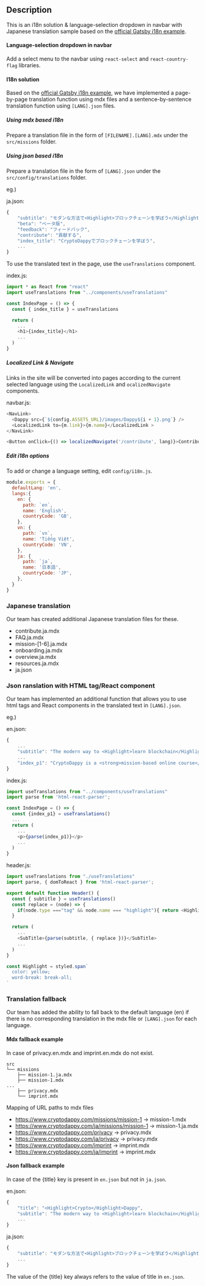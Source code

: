 ## Description

This is an i18n solution & language-selection dropdown in navbar with Japanese translation sample based on the [official Gatsby i18n example](https://github.com/gatsbyjs/gatsby/tree/master/examples/using-i18n).

#### Language-selection dropdown in navbar

Add a select menu to the navbar using `react-select` and `react-country-flag` libraries.

#### I18n solution

Based on the [official Gatsby i18n example](https://github.com/gatsbyjs/gatsby/tree/master/examples/using-i18n), we have implemented a page-by-page translation function using mdx files and a sentence-by-sentence translation function using `[LANG].json` files.

##### Using mdx based i18n

Prepare a translation file in the form of `[FILENAME].[LANG].mdx` under the `src/missions` folder.

##### Using json based i18n

Prepare a translation file in the form of `[LANG].json` under the `src/config/translations` folder.

eg.)

ja.json:
```javascript
{
    "subtitle": "モダンな方法で<Highlight>ブロックチェーンを学ぼう</Highlight>",
    "beta": "ベータ版",
    "feedback": "フィードバック",
    "contribute": "貢献する",
    "index_title": "CryptoDappyでブロックチェーンを学ぼう",
    ...
}
```

To use the translated text in the page, use the `useTranslations` component.

index.js:
```javascript
import * as React from "react"
import useTranslations from "../components/useTranslations"

const IndexPage = () => {
  const { index_title } = useTranslations

  return (
    ...
    <h1>{index_title}</h1>
    ...
  )
}
```

##### Localized Link & Navigate

Links in the site will be converted into pages according to the current selected language using the `LocalizedLink` and `ocalizedNavigate` components.

navbar.js:
```javascript
<NavLink>
  <Dappy src={`${config.ASSETS_URL}/images/Dappy${i + 1}.png`} />
  <LocalizedLink to={m.link}>{m.name}</LocalizedLink >
</NavLink>
```

```javascript
<Button onClick={() => localizedNavigate('/contribute', lang)}>Contribute</Button>
```

##### Edit i18n options

To add or change a language setting, edit `config/i18n.js`.

```javascript
module.exports = {
  defaultLang: 'en',
  langs:{
    en: {
      path: `en`,
      name: 'English',
      countryCode: 'GB',
    },
    vn: {
      path: `vn`,
      name: 'Tiếng Việt',
      countryCode: 'VN',
    },
    ja: {
      path: `ja`,
      name: '日本語',
      countryCode: 'JP',
    },
  }
}
```

### Japanese translation

Our team has created additional Japanese translation files for these.

- contribute.ja.mdx
- FAQ.ja.mdx
- mission-[1-6].ja.mdx
- onboarding.ja.mdx
- overview.ja.mdx
- resources.ja.mdx
- ja.json

### Json ranslation with HTML tag/React component

Our team has implemented an additional function that allows you to use html tags and React components in the translated text in `[LANG].json`.

eg.)

en.json:
```javascript
{
    ...
    "subtitle": "The modern way to <Highlight>learn blockchain</Highlight>",
    ...
    "index_p1": "CryptoDappy is a <strong>mission-based online course</strong> directed at developers who want to get started learning blockchain development.",
}
```

index.js:
```javascript
import useTranslations from "../components/useTranslations"
import parse from 'html-react-parser';

const IndexPage = () => {
  const {index_p1} = useTranslations()
  ...
  return (
    ...
    <p>{parse(index_p1)}</p>
    ...
  )
}
```

header.js:
```javascript
import useTranslations from "./useTranslations"
import parse, { domToReact } from 'html-react-parser';

export default function Header() {
  const { subtitle } = useTranslations()
  const replace = (node) => {
    if(node.type ==="tag" && node.name === "highlight"){ return <Highlight>{ domToReact(node.children) }</Highlight> }
  }

  return (
    ...
    <SubTitle>{parse(subtitle, { replace })}</SubTitle>
    ...
  )
}

const Highlight = styled.span`
  color: yellow;
  word-break: break-all;
`
```

### Translation fallback

Our team has added the ability to fall back to the default language (en) if there is no corresponding translation in the mdx file or `[LANG].json` for each language.

#### Mdx fallback example

In case of privacy.en.mdx and imprint.en.mdx do not exist.

```
src
└── missions
    ├── mission-1.ja.mdx
    ├── mission-1.mdx
...
    ├── privacy.mdx
    └── imprint.mdx
```

Mapping of URL paths to mdx files

- https://www.cryptodappy.com/missions/mission-1 -> mission-1.mdx
- https://www.cryptodappy.com/ja/missions/mission-1 -> mission-1.ja.mdx
- https://www.cryptodappy.com/privacy -> privacy.mdx
- https://www.cryptodappy.com/ja/privacy -> privacy.mdx
- https://www.cryptodappy.com/imprint -> imprint.mdx
- https://www.cryptodappy.com/ja/imprint -> imprint.mdx

#### Json fallback example

In case of the {title} key is present in `en.json` but not in `ja.json`.

en.json:
```javascript
{
    "title": "<Highlight>Crypto</Highlight>Dappy",
    "subtitle": "The modern way to <Highlight>learn blockchain</Highlight>",
    ...
}
```

ja.json:
```javascript
{
    "subtitle": "モダンな方法で<Highlight>ブロックチェーンを学ぼう</Highlight>",
    ...
}
```

The value of the {title} key always refers to the value of title in `en.json`.